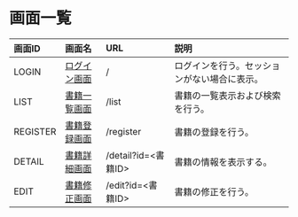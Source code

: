 # 画面一覧

| 画面ID | 画面名 | URL | 説明 |
|:-|      :-|     :-|   :-|
| LOGIN | [ログイン画面](login.md) | / | ログインを行う。セッションがない場合に表示。  |
| LIST | [書籍一覧画面](list.md) | /list | 書籍の一覧表示および検索を行う。  |
| REGISTER | [書籍登録画面](register.md) | /register | 書籍の登録を行う。  |
| DETAIL | [書籍詳細画面](detail.md) | /detail?id=<書籍ID> | 書籍の情報を表示する。|
| EDIT | [書籍修正画面](edit.md) | /edit?id=<書籍ID> | 書籍の修正を行う。  |
